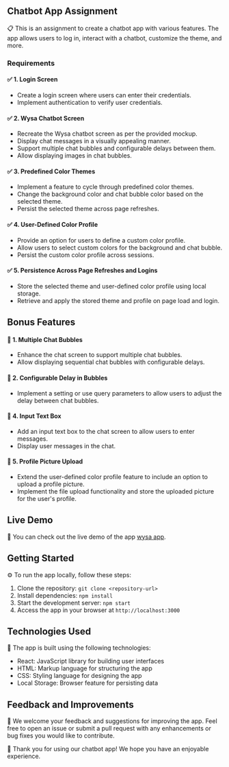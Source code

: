 ## Chatbot App Assignment

📋 This is an assignment to create a chatbot app with various features. The app allows users to log in, interact with a chatbot, customize the theme, and more.

### Requirements

#### ✅ **1. Login Screen**
- Create a login screen where users can enter their credentials.
- Implement authentication to verify user credentials.

#### ✅ **2. Wysa Chatbot Screen**
- Recreate the Wysa chatbot screen as per the provided mockup.
- Display chat messages in a visually appealing manner.
- Support multiple chat bubbles and configurable delays between them.
- Allow displaying images in chat bubbles.

#### ✅ **3. Predefined Color Themes**
- Implement a feature to cycle through predefined color themes.
- Change the background color and chat bubble color based on the selected theme.
- Persist the selected theme across page refreshes.

#### ✅ **4. User-Defined Color Profile**
- Provide an option for users to define a custom color profile.
- Allow users to select custom colors for the background and chat bubble.
- Persist the custom color profile across sessions.

#### ✅ **5. Persistence Across Page Refreshes and Logins**
- Store the selected theme and user-defined color profile using local storage.
- Retrieve and apply the stored theme and profile on page load and login.

## Bonus Features

#### 🌟 **1. Multiple Chat Bubbles**
- Enhance the chat screen to support multiple chat bubbles.
- Allow displaying sequential chat bubbles with configurable delays.

#### 🌟 **2. Configurable Delay in Bubbles**
- Implement a setting or use query parameters to allow users to adjust the delay between chat bubbles.



#### 🌟 **4. Input Text Box**
- Add an input text box to the chat screen to allow users to enter messages.
- Display user messages in the chat.

#### 🌟 **5. Profile Picture Upload**
- Extend the user-defined color profile feature to include an option to upload a profile picture.
- Implement the file upload functionality and store the uploaded picture for the user's profile.

## Live Demo

🔗 You can check out the live demo of the app [wysa app](https://chat-wysa-app.netlify.app/).

## Getting Started

⚙️ To run the app locally, follow these steps:

1. Clone the repository: ```git clone <repository-url>```
2. Install dependencies: ```npm install```
3. Start the development server: ```npm start```
4. Access the app in your browser at ```http://localhost:3000```

## Technologies Used

🔧 The app is built using the following technologies:

- React: JavaScript library for building user interfaces
- HTML: Markup language for structuring the app
- CSS: Styling language for designing the app
- Local Storage: Browser feature for persisting data

## Feedback and Improvements

📣 We welcome your feedback and suggestions for improving the app. Feel free to open an issue or submit a pull request with any enhancements or bug fixes you would like to contribute.

🚀 Thank you for using our chatbot app! We hope you have an enjoyable experience.
